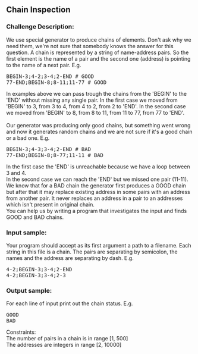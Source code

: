 <h2>Chain Inspection</h2>

<h3>Challenge Description:</h3>

<p>
    We use special generator to produce chains of elements. Don&apos;t ask why we need them,
    we&apos;re not sure that somebody knows the answer for this question.
    A chain is represented by a string of name-address pairs.
    So the first element is the name of a pair and the second one (address) is pointing to the name of a next pair. E.g.
</p>
<pre>BEGIN-3;4-2;3-4;2-END # GOOD
77-END;BEGIN-8;8-11;11-77 # GOOD
</pre>
<p>
    In examples above we can pass trough the chains from the &apos;BEGIN&apos; to the &apos;END&apos; without missing any single pair.
    In the first case we moved from &apos;BEGIN&apos; to 3, from 3 to 4, from 4 to 2, from 2 to &apos;END&apos;.
    In the second case we moved from &apos;BEGIN&apos; to 8, from 8 to 11, from 11 to 77, from 77 to &apos;END&apos;.
<br>
<br>
    Our generator was producing only good chains, but something went wrong and now it
    generates random chains and we are not sure if it&apos;s a good chain or a bad one. E.g.
</p>
<pre>BEGIN-3;4-3;3-4;2-END # BAD
77-END;BEGIN-8;8-77;11-11 # BAD
</pre>
<p>
    In the first case the &apos;END&apos; is unreachable because we have a loop between 3 and 4.
<br>
    In the second case we can reach the &apos;END&apos; but we missed one pair (11-11).
<br>
    We know that for a BAD chain the generator first produces a GOOD chain but after that
    it may replace existing address in some pairs with an address from another pair.
    It never replaces an address in a pair to an addresses which isn&apos;t present in original chain.
<br>
    You can help us by writing a program that investigates the input and finds GOOD and BAD chains.
</p>
<h3>Input sample:</h3>
<p>
    Your program should accept as its first argument a path to a filename.
    Each string in this file is a chain. The pairs are separating by semicolon,
    the names and the address are separating by dash. E.g.
</p>
<pre class="description-input-output">4-2;BEGIN-3;3-4;2-END
4-2;BEGIN-3;3-4;2-3</pre>

<h3>Output sample:</h3>

<p>
    For each line of input print out the chain status. E.g.
</p>
<pre class="description-input-output">GOOD
BAD</pre>
<p>
    Constraints:
<br>
    The number of pairs in a chain is in range [1, 500]
<br>
    The addresses are integers in range [2, 10000]

</p>